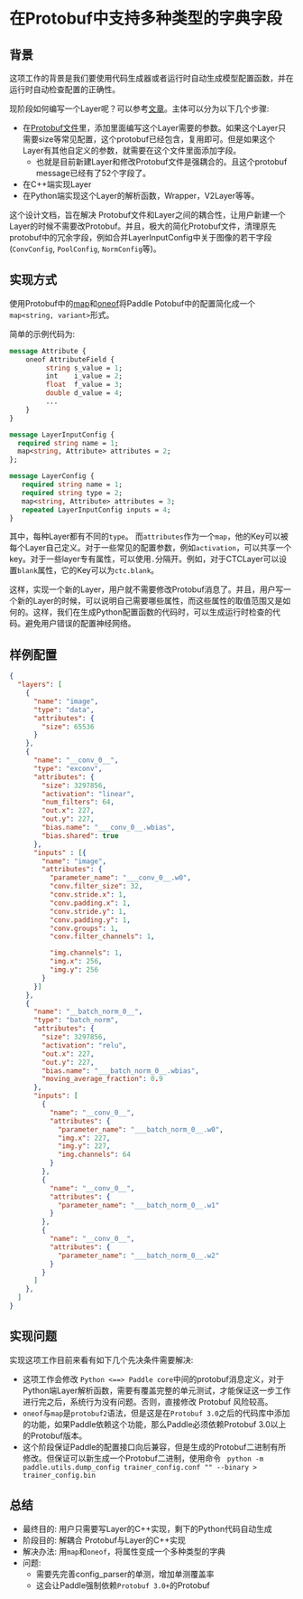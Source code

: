 # 在Protobuf中支持多种类型的字典字段

## 背景

这项工作的背景是我们要使用代码生成器或者运行时自动生成模型配置函数，并在运行时自动检查配置的正确性。


现阶段如何编写一个Layer呢？可以参考[文章](http://www.paddlepaddle.org/doc/dev/new_layer/index.html)。主体可以分为以下几个步骤:

* 在[Protobuf文件](https://github.com/PaddlePaddle/Paddle/blob/develop/proto/ModelConfig.proto#L284)里，添加里面编写这个Layer需要的参数。如果这个Layer只需要size等常见配置，这个protobuf已经包含，复用即可。但是如果这个Layer有其他自定义的参数，就需要在这个文件里面添加字段。
	* 也就是目前新建Layer和修改Protobuf文件是强耦合的。且这个protobuf message已经有了52个字段了。
* 在C++端实现Layer
* 在Python端实现这个Layer的解析函数，Wrapper，V2Layer等等。


这个设计文档，旨在解决 Protobuf文件和Layer之间的耦合性，让用户新建一个Layer的时候不需要改Protobuf。并且，极大的简化Protobuf文件，清理原先protobuf中的冗余字段，例如合并LayerInputConfig中关于图像的若干字段(`ConvConfig`, `PoolConfig`, `NormConfig`等)。

## 实现方式

使用Protobuf中的[map](https://developers.google.com/protocol-buffers/docs/proto#maps)和[oneof](https://developers.google.com/protocol-buffers/docs/proto#oneof)将Paddle Potobuf中的配置简化成一个`map<string, variant>`形式。

简单的示例代码为:

```protobuf
message Attribute {
    oneof AttributeField {
   	     string s_value = 1;
   	     int    i_value = 2;
   	     float  f_value = 3;
   	     double d_value = 4;
   	     ...
    }
}

message LayerInputConfig {
  required string name = 1;
  map<string, Attribute> attributes = 2;
};

message LayerConfig {
   required string name = 1;
   required string type = 2;
   map<string, Attribute> attributes = 3;
   repeated LayerInputConfig inputs = 4;
}
```

其中，每种Layer都有不同的`type`。 而`attributes`作为一个`map`，他的Key可以被每个Layer自己定义。对于一些常见的配置参数，例如`activation`，可以共享一个key。对于一些layer专有属性，可以使用`.`分隔开。例如，对于CTCLayer可以设置`blank`属性，它的Key可以为`ctc.blank`。

这样，实现一个新的Layer，用户就不需要修改Protobuf消息了。并且，用户写一个新的Layer的时候，可以说明自己需要哪些属性，而这些属性的取值范围又是如何的。这样，我们在生成Python配置函数的代码时，可以生成运行时检查的代码。避免用户错误的配置神经网络。

## 样例配置

```json
{
  "layers": [
    {
      "name": "image",
      "type": "data",
      "attributes": {
        "size": 65536
      }
    },
    {
      "name": "__conv_0__",
      "type": "exconv", 
      "attributes": {
        "size": 3297856,
        "activation": "linear",
        "num_filters": 64,
        "out.x": 227,
        "out.y": 227,
        "bias.name": "___conv_0__.wbias",
        "bias.shared": true
      },
      "inputs" : [{
        "name": "image",
        "attributes": {
          "parameter_name": "___conv_0__.w0",
          "conv.filter_size": 32,
          "conv.stride.x": 1,
          "conv.padding.x": 1,
          "conv.stride.y": 1,
          "conv.padding.y": 1,
          "conv.groups": 1,
          "conv.filter_channels": 1,

          "img.channels": 1,
          "img.x": 256,
          "img.y": 256
        }
      }]
    },
    {
      "name": "__batch_norm_0__",
      "type": "batch_norm",
      "attributes": {
        "size": 3297856,
        "activation": "relu",
        "out.x": 227,
        "out.y": 227,
        "bias.name": "___batch_norm_0__.wbias",
        "moving_average_fraction": 0.9
      },
      "inputs": [
        {
          "name": "__conv_0__",
          "attributes": {
            "parameter_name": "___batch_norm_0__.w0",
            "img.x": 227,
            "img.y": 227,
            "img.channels": 64
          }
        },
        {
          "name": "__conv_0__",
          "attributes": {
            "parameter_name": "___batch_norm_0__.w1"
          }
        },
        {
          "name": "__conv_0__",
          "attributes": {
            "parameter_name": "___batch_norm_0__.w2"
          }
        }
      ]
    },
  ]
}

```

## 实现问题

实现这项工作目前来看有如下几个先决条件需要解决:

* 这项工作会修改 `Python <==> Paddle core`中间的protobuf消息定义，对于Python端Layer解析函数，需要有覆盖完整的单元测试，才能保证这一步工作进行完之后，系统行为没有问题。否则，直接修改 Protobuf 风险较高。
* `oneof`与`map`是`protobuf2`语法，但是这是在`Protobuf 3.0`之后的代码库中添加的功能，如果Paddle依赖这个功能，那么Paddle必须依赖Protobuf 3.0以上的Protobuf版本。
* 这个阶段保证Paddle的配置接口向后兼容，但是生成的Protobuf二进制有所修改。但保证可以新生成一个Protobuf二进制，使用命令 `
python -m paddle.utils.dump_config trainer_config.conf "" --binary > trainer_config.bin`

## 总结

* 最终目的: 用户只需要写Layer的C++实现，剩下的Python代码自动生成
* 阶段目的: 解耦合 Protobuf与Layer的C++实现
* 解决办法: 用`map`和`oneof`，将属性变成一个多种类型的字典
* 问题:
	* 需要先完善config_parser的单测，增加单测覆盖率
	* 这会让Paddle强制依赖`Protobuf 3.0+`的Protobuf
